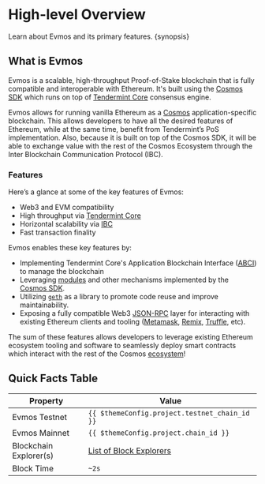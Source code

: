 <!--
order: 1
-->

# High-level Overview

Learn about Evmos and its primary features. {synopsis}

## What is Evmos

Evmos is a scalable, high-throughput Proof-of-Stake blockchain that is fully
compatible and interoperable with Ethereum. It's built using the
[Cosmos SDK](https://github.com/cosmos/cosmos-sdk/) which runs on top of
[Tendermint Core](https://github.com/tendermint/tendermint) consensus engine.

Evmos allows for running vanilla Ethereum as a [Cosmos](https://cosmos.network/)
application-specific blockchain. This allows developers to have all the desired
features of Ethereum, while at the same time, benefit from Tendermint’s PoS
implementation. Also, because it is built on top of the Cosmos SDK, it will be
able to exchange value with the rest of the Cosmos Ecosystem through the Inter
Blockchain Communication Protocol (IBC).

### Features

Here’s a glance at some of the key features of Evmos:

- Web3 and EVM compatibility
- High throughput via
  [Tendermint Core](https://github.com/tendermint/tendermint)
- Horizontal scalability via [IBC](https://cosmos.network/ibc)
- Fast transaction finality

Evmos enables these key features by:

- Implementing Tendermint Core's Application Blockchain Interface
  ([ABCI](https://docs.tendermint.com/master/spec/abci/)) to manage the
  blockchain
- Leveraging
  [modules](https://docs.cosmos.network/main/building-modules/intro.html) and
  other mechanisms implemented by the
  [Cosmos SDK](https://docs.cosmos.network/).
- Utilizing [`geth`](https://github.com/ethereum/go-ethereum) as a library to
  promote code reuse and improve maintainability.
- Exposing a fully compatible Web3
  [JSON-RPC](./../../developers/json-rpc/server.md) layer for interacting with
  existing Ethereum clients and tooling
  ([Metamask](./../../users/wallets/metamask.md),
  [Remix](./../../developers/tools/remix.md),
  [Truffle](./../../developers/tools/truffle.md), etc).

The sum of these features allows developers to leverage existing Ethereum
ecosystem tooling and software to seamlessly deploy smart contracts which
interact with the rest of the Cosmos
[ecosystem](https://cosmos.network/ecosystem)!

## Quick Facts Table

| Property               | Value                                                      |
| ---------------------- | ---------------------------------------------------------- |
| Evmos Testnet          | `{{ $themeConfig.project.testnet_chain_id }}`              |
| Evmos Mainnet          | `{{ $themeConfig.project.chain_id }}`                      |
| Blockchain Explorer(s) | [List of Block Explorers](./../../developers/explorers.md) |
| Block Time             | `~2s`                                                      |

